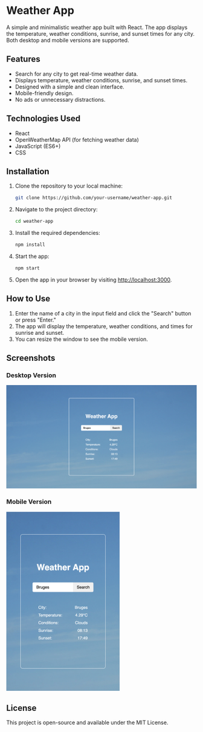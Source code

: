 # Weather App

A simple and minimalistic weather app built with React. The app displays the temperature, weather conditions, sunrise, and sunset times for any city. Both desktop and mobile versions are supported.

## Features

- Search for any city to get real-time weather data.
- Displays temperature, weather conditions, sunrise, and sunset times.
- Designed with a simple and clean interface.
- Mobile-friendly design.
- No ads or unnecessary distractions.

## Technologies Used

- React
- OpenWeatherMap API (for fetching weather data)
- JavaScript (ES6+)
- CSS

## Installation

1. Clone the repository to your local machine:
   ```sh
   git clone https://github.com/your-username/weather-app.git
   ```
2. Navigate to the project directory:
   ```sh
   cd weather-app
   ```
3. Install the required dependencies:
   ```sh
   npm install
   ```
4. Start the app:
   ```sh
   npm start
   ```
5. Open the app in your browser by visiting [http://localhost:3000](http://localhost:3000).

## How to Use

1. Enter the name of a city in the input field and click the "Search" button or press "Enter."
2. The app will display the temperature, weather conditions, and times for sunrise and sunset.
3. You can resize the window to see the mobile version.

## Screenshots

### Desktop Version  
![Desktop Version](public/assets/desktop-screenshot.png)

### Mobile Version  
<img src="public/assets/mobile-screenshot.png" alt="Mobile Version" width="300"/>

## License

This project is open-source and available under the MIT License.

